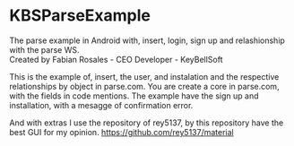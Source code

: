 # KBSParseExample
The parse example in Android with, insert, login, sign up and relashionship with the parse WS.  
Created by Fabian Rosales - CEO Developer - KeyBellSoft


This is the example of, insert, the user, and instalation and the respective relationships by object in parse.com.
You are create a core in parse.com, with the fields in code mentions. 
The example have the sign up and installation, with a mesagge of confirmation error.

And with extras I use the repository of rey5137, by this repository have the best GUI for my opinion.
https://github.com/rey5137/material

